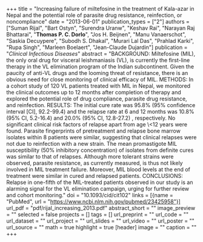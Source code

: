 +++
title = "Increasing failure of miltefosine in the treatment of Kala-azar in Nepal and the potential role of parasite drug resistance, reinfection, or noncompliance"
date = "2013-06-01"
publication_types = ["2"]
authors = ["Suman Rijal", "Bart Ostyn", "Surendra Uranw", "Keshav Rai", "Narayan Raj Bhattarai", "**Thomas P. C. Dorlo**", "Jos H. Beijnen", "Manu Vanaerschot", "Saskia Decuypere", "Subodh S. Dhakal", "Murari Lal Das", "Prahlad Karki", "Rupa Singh", "Marleen Boelaert", "Jean-Claude Dujardin"]
publication = "_Clinical Infectious Diseases_"
abstract = "BACKGROUND: Miltefosine (MIL), the only oral drug for visceral leishmaniasis (VL), is currently the first-line therapy in the VL elimination program of the Indian subcontinent. Given the paucity of anti-VL drugs and the looming threat of resistance, there is an obvious need for close monitoring of clinical efficacy of MIL. METHODS: In a cohort study of 120 VL patients treated with MIL in Nepal, we monitored the clinical outcomes up to 12 months after completion of therapy and explored the potential role of drug compliance, parasite drug resistance, and reinfection. RESULTS: The initial cure rate was 95.8% (95% confidence interval [CI], 92.2-99.4) and the relapse rate at 6 and 12 months was 10.8% (95% CI, 5.2-16.4) and 20.0% (95% CI, 12.8-27.2) , respectively. No significant clinical risk factors of relapse apart from age \\<12 years were found. Parasite fingerprints of pretreatment and relapse bone marrow isolates within 8 patients were similar, suggesting that clinical relapses were not due to reinfection with a new strain. The mean promastigote MIL susceptibility (50% inhibitory concentration) of isolates from definite cures was similar to that of relapses. Although more tolerant strains were observed, parasite resistance, as currently measured, is thus not likely involved in MIL treatment failure. Moreover, MIL blood levels at the end of treatment were similar in cured and relapsed patients. CONCLUSIONS: Relapse in one-fifth of the MIL-treated patients observed in our study is an alarming signal for the VL elimination campaign, urging for further review and cohort monitoring."
doi = "10.1093/cid/cit102"
links = [{name = "PubMed", url = "https://www.ncbi.nlm.nih.gov/pubmed/23425958"}]
url_pdf = "pdf/rijal_increasing_2013.pdf"
abstract_short = ""
image_preview = ""
selected = false
projects = []
tags = []
url_preprint = ""
url_code = ""
url_dataset = ""
url_project = ""
url_slides = ""
url_video = ""
url_poster = ""
url_source = ""
math = true
highlight = true
[header]
image = ""
caption = ""
+++
